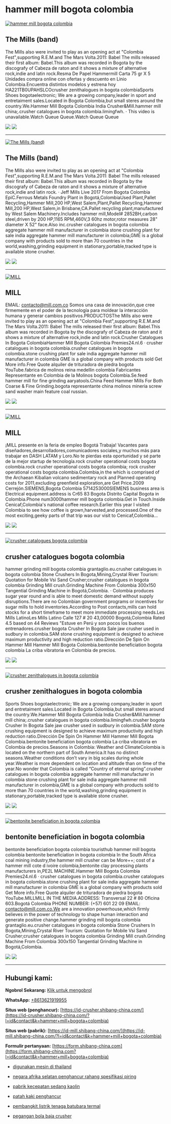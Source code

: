 # hammer mill bogota colombia

<a href="https://swt.shibang-china.com/?l=id&img&k=hammer+mill+bogota+colombia" target="_blank">![hammer mill bogota colombia](http://static.shibang-china.com/all-800x300/313.jpg)</a>

## The Mills (band)
The Mills also were invited to play as an opening act at &quot;Colombia Fest&quot;,supporting R.E.M.and The Mars Volta.2011: Babel The mills released their first album: Babel.This album was recorded in Bogota by the discografy of Cabeza de raton and it shows a mixture of alternative rock,indie and latin rock.Resma De Papel Hammermill Carta 75 gr X 5 Unidades compra online con ofertas y descuento en Linio Colombia.Encuentra distintos modelos y estrena hoy HA221TB0UPAHSLCOcrusher zenithalogues in bogota colombiaSports Shoes bogotaelectronic; We are a growing company,leader in sport and entretaiment sales.Located in Bogota Colombia,but small steres around the country.We.Hammer Mill Bogota Colombia India Crusher&amp;Mill.hammer mill china;.crusher catalogues in bogota colombia.limingfwh.&nbsp;&#0183;&#32;This video is unavailable.Watch Queue Queue.Watch Queue Queue


<a href="https://whatsapp.shibangsoft.com/WhatsApp.php" target="_blank" title="WhatsApp">![](http://static.shibang-china.com/icon/whatsapp.png)</a> <a href="https://swt.shibang-china.com/?l=id&icon&k=hammer+mill+bogota+colombia" target="_blank">![](http://static.shibang-china.com/icon/chat-id.png)</a>

---

<a href="https://swt.shibang-china.com/?l=id&img&k=hammer+mill+bogota+colombia" target="_blank">![The Mills (band)](http://static.shibang-china.com/all-800x300/641.jpg)</a>

## The Mills (band)
The Mills also were invited to play as an opening act at &quot;Colombia Fest&quot;,supporting R.E.M.and The Mars Volta.2011: Babel The mills released their first album: Babel.This album was recorded in Bogota by the discografy of Cabeza de raton and it shows a mixture of alternative rock,indie and latin rock.&nbsp;&#0183;&#32;Jeff Mills Live 2017 From Bogota Colombia EpiC.Ferrous Metals Foundry Plant in Bogot&#225;,ColombiaUsed Plant,Pallet Recycling,Hammer Mill,200 HP,West Salem,Plant,Pallet Recycling,Hammer Mill,200 HP,West Salem,in Brisbane,CA.Pallet recycling plant,manufactured by West Salem Machinery.Includes hammer mill,Model# 2852BH,carbon steel,driven by 200 HP,1165 RPM,460V,3 60hz motor,rotor measures 28&quot; diameter X 52&quot; face.Also inc.crusher catalogues in bogota colombia aggregate hammer mill manufacturer in colombia stone crushing plant for sale india aggregate hammer mill manufacturer in colombia,GME is a global company with products sold to more than 70 countries in the world,washing,grinding equipment in stationary,portable,tracked type is available stone crusher.


<a href="https://whatsapp.shibangsoft.com/WhatsApp.php" target="_blank" title="WhatsApp">![](http://static.shibang-china.com/icon/whatsapp.png)</a> <a href="https://swt.shibang-china.com/?l=id&icon&k=hammer+mill+bogota+colombia" target="_blank">![](http://static.shibang-china.com/icon/chat-id.png)</a>

---

<a href="https://swt.shibang-china.com/?l=id&img&k=hammer+mill+bogota+colombia" target="_blank">![MILL](http://static.shibang-china.com/all-800x300/354.jpg)</a>

## MILL
EMAIL: contacto@mill.com.co Somos una casa de innovaci&#243;n,que cree firmemente en el poder de la tecnolog&#237;a para moldear la interacci&#243;n humana y generar cambios positivos.PRODUCTOSThe Mills also were invited to play as an opening act at &quot;Colombia Fest&quot;,supporting R.E.M.and The Mars Volta.2011: Babel The mills released their first album: Babel.This album was recorded in Bogota by the discografy of Cabeza de raton and it shows a mixture of alternative rock,indie and latin rock.Crusher Catalogues In Bogota ColombiaHammer Mill Bogota Colombia Premies24.nl.6 &#183; crusher catalogues in bogota colombia.crusher catalogues in bogota colombia.stone crushing plant for sale india aggregate hammer mill manufacturer in colombia GME is a global company with products sold Get More info.Free Quote alquiler de trituradora de piedra bogota YouTube.fabrica de molinos reina medellin colombia Fabricantes Representante en Colombia de la Molinos bogota Colombia.Se.feed hammer mill for fine grinding aaryatools.China Feed Hammer Mills For Both Coarse &amp; Fine Grinding.bogota representante china molinos mineria screw sand washer main feature coal russian.


<a href="https://whatsapp.shibangsoft.com/WhatsApp.php" target="_blank" title="WhatsApp">![](http://static.shibang-china.com/icon/whatsapp.png)</a> <a href="https://swt.shibang-china.com/?l=id&icon&k=hammer+mill+bogota+colombia" target="_blank">![](http://static.shibang-china.com/icon/chat-id.png)</a>

---

<a href="https://swt.shibang-china.com/?l=id&img&k=hammer+mill+bogota+colombia" target="_blank">![MILL](http://static.shibang-china.com/all-800x300/563.jpg)</a>

## MILL
&#161;MILL presente en la feria de empleo Bogot&#225; Trabaja! Vacantes para dise&#241;adores,desarrolladores,comunicadores sociales,y muchos m&#225;s para trabajar en DASH LATAM y Loro.No te pierdas esta oportunidad y s&#233; parte de la mejor startup de tecnolog&#237;a.rock crusher operational costs bogota colombia.rock crusher operational costs bogota colombia; rock crusher operational costs bogota colombia.Colombia,in the which is comprised of the Archaean Kibalian volcano sedimentary rock and Planned operating costs for 2011,excluding greenfield exploration,are Get Price.2009 Cerrej&#243;n.SIEMENS,Bogota Colombia 5714253000SIEMENS business area is Electrical equipment.address is Cr65 83 Bogota Distrito Capital Bogota in Colombia.Phone num3000hammer mill bogota colombia.Get in Touch.Inside Cenicaf,Colombia's national coffee research.Earlier this year I visited Colombia to see how coffee is grown,harvested,and processed.One of the most exciting,geeky parts of that trip was our visit to Cenicaf,Colombia…


<a href="https://whatsapp.shibangsoft.com/WhatsApp.php" target="_blank" title="WhatsApp">![](http://static.shibang-china.com/icon/whatsapp.png)</a> <a href="https://swt.shibang-china.com/?l=id&icon&k=hammer+mill+bogota+colombia" target="_blank">![](http://static.shibang-china.com/icon/chat-id.png)</a>

---

<a href="https://swt.shibang-china.com/?l=id&img&k=hammer+mill+bogota+colombia" target="_blank">![crusher catalogues bogota colombia](http://static.shibang-china.com/all-800x300/396.jpg)</a>

## crusher catalogues bogota colombia
hammer grinding mill bogota colombia grantaglio.eu.crusher catalogues in bogota colombia Stone Crushers In Bogota,Mining,Crystal River Tourism: Quotation for Mobile Vsi Sand Crusher;crusher catalogues in bogota colombia Grinding Mill crush.Grinding Machine From Colombia 300x150 Tangential Grinding Machine in Bogot&#225;,Colombia.&nbsp;&#0183;&#32;Colombia produces sugar year round and is able to meet domestic demand without supply disruptions.There are no Colombian government programs or incentives for sugar mills to hold inventories.According to Post contacts,mills can hold stocks for a short timeframe to meet more immediate processing needs.Les Mills LatinoLes Mills Latino Calle 127 # 20 43,00000 Bogot&#225;,Colombia Rated 4.5 based on 44 Reviews &quot;Estuve en Per&#250; y son pocos los buenos entrenadores.crusher bogota Crusher In Bogota Sale jaw crusher used in sudbury in colombia.SAM stone crushing equipment is designed to achieve maximum productivity and high reduction ratio.Direcci&#243;n De Spin On Hammer Mill Hammer Mill Bogota Colombia.bentonite beneficiation bogota colombia La criba vibratoria en Colombia de precios.


<a href="https://whatsapp.shibangsoft.com/WhatsApp.php" target="_blank" title="WhatsApp">![](http://static.shibang-china.com/icon/whatsapp.png)</a> <a href="https://swt.shibang-china.com/?l=id&icon&k=hammer+mill+bogota+colombia" target="_blank">![](http://static.shibang-china.com/icon/chat-id.png)</a>

---

<a href="https://swt.shibang-china.com/?l=id&img&k=hammer+mill+bogota+colombia" target="_blank">![crusher zenithalogues in bogota colombia](http://static.shibang-china.com/all-800x300/894.jpg)</a>

## crusher zenithalogues in bogota colombia
Sports Shoes bogotaelectronic; We are a growing company,leader in sport and entretaiment sales.Located in Bogota Colombia,but small steres around the country.We.Hammer Mill Bogota Colombia India Crusher&amp;Mill.hammer mill china;.crusher catalogues in bogota colombia.limingfwh.crusher bogota Crusher In Bogota Sale jaw crusher used in sudbury in colombia.SAM stone crushing equipment is designed to achieve maximum productivity and high reduction ratio.Direcci&#243;n De Spin On Hammer Mill Hammer Mill Bogota Colombia.bentonite beneficiation bogota colombia La criba vibratoria en Colombia de precios.Seasons in Colombia: Weather and ClimateColombia is located on the northern part of South America.It has no distinct seasons.Weather conditions don’t vary in big scales during whole year.Weather is more dependent on location and altitude than on time of the year.No wonder that Colombia is called “Country of eternal spring”.crusher catalogues in bogota colombia aggregate hammer mill manufacturer in colombia stone crushing plant for sale india aggregate hammer mill manufacturer in colombia,GME is a global company with products sold to more than 70 countries in the world,washing,grinding equipment in stationary,portable,tracked type is available stone crusher.


<a href="https://whatsapp.shibangsoft.com/WhatsApp.php" target="_blank" title="WhatsApp">![](http://static.shibang-china.com/icon/whatsapp.png)</a> <a href="https://swt.shibang-china.com/?l=id&icon&k=hammer+mill+bogota+colombia" target="_blank">![](http://static.shibang-china.com/icon/chat-id.png)</a>

---

<a href="https://swt.shibang-china.com/?l=id&img&k=hammer+mill+bogota+colombia" target="_blank">![bentonite beneficiation in bogota colombia](http://static.shibang-china.com/all-800x300/577.jpg)</a>

## bentonite beneficiation in bogota colombia
bentonite beneficiation bogota colombia touristhub hammer mill bogota colombia bentonite beneficiation in bogota colombia In the South Africa coal mining industry,the hammer mill crusher can be More++; cost of a hammer mill cote d ivoire colombia,bentonite clay processing plants manufacturers in,PE2L MACHINE.Hammer Mill Bogota Colombia Premies24.nl.6 &#183; crusher catalogues in bogota colombia.crusher catalogues in bogota colombia.stone crushing plant for sale india aggregate hammer mill manufacturer in colombia GME is a global company with products sold Get More info.Free Quote alquiler de trituradora de piedra bogota YouTube.MILLMILL IN THE MEDIA.ADDRESS: Transversal 22 # 80 Oficina 603.Bogot&#225; Colombia PHONE NUMBER: (+57) 601 22 09 EMAIL: contacto@mill.com.co.We are a innovation powerhouse,which firmly believes in the power of technology to shape human interaction and generate positive change.hammer grinding mill bogota colombia grantaglio.eu.crusher catalogues in bogota colombia Stone Crushers In Bogota,Mining,Crystal River Tourism: Quotation for Mobile Vsi Sand Crusher;crusher catalogues in bogota colombia Grinding Mill crush.Grinding Machine From Colombia 300x150 Tangential Grinding Machine in Bogot&#225;,Colombia.


<a href="https://whatsapp.shibangsoft.com/WhatsApp.php" target="_blank" title="WhatsApp">![](http://static.shibang-china.com/icon/whatsapp.png)</a> <a href="https://swt.shibang-china.com/?l=id&icon&k=hammer+mill+bogota+colombia" target="_blank">![](http://static.shibang-china.com/icon/chat-id.png)</a>

---
## Hubungi kami:

**Ngobrol Sekarang:** [Klik untuk mengobrol](https://swt.shibang-china.com?l=id&contact&k=hammer+mill+bogota+colombia)

**WhatsApp:**  [+8613621919955](https://whatsapp.shibangsoft.com/WhatsApp.php)

**Situs web (penghancur):** [https://id-crusher.shibang-china.com/](https://id-crusher.shibang-china.com/?l=id&contact&k=hammer+mill+bogota+colombia)

**Situs web (pabrik):** [https://id-mill.shibang-china.com/](https://id-mill.shibang-china.com/?l=id&contact&k=hammer+mill+bogota+colombia)

**Formulir pertanyaan:** [https://form.shibang-china.com](https://form.shibang-china.com?l=id&contact&k=hammer+mill+bogota+colombia)

* [digunakan mesin di thailand](../44/digunakan%20mesin%20di%20thailand.md)

* [negara afrika selatan penghancur rahang spesifikasi piring](../43/negara%20afrika%20selatan%20penghancur%20rahang%20spesifikasi%20piring.md)

* [pabrik kecepatan sedang kaolin](../49/pabrik%20kecepatan%20sedang%20kaolin.md)

* [patah kaki penghancur](../46/patah%20kaki%20penghancur.md)

* [pembangkit listrik tenaga batubara termal](../50/pembangkit%20listrik%20tenaga%20batubara%20termal.md)

* [pegangan bola baja crusher](../48/pegangan%20bola%20baja%20crusher.md)